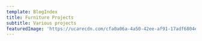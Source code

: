 ```yaml
---
template: BlogIndex
title: Furniture Projects
subtitle: Various projects
featuredImage: 'https://ucarecdn.com/cfa0a06a-4a50-42ee-af91-17adf6804e4a/'
---
```


